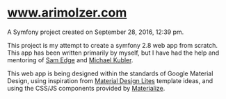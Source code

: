 www.arimolzer.com
=================

A Symfony project created on September 28, 2016, 12:39 pm.

This project is my attempt to create a symfony 2.8 web app from scratch. This app has been written primarily by myself, but I have had the help and mentoring of [Sam Edge](https://au.linkedin.com/in/sam-edge-626b5647) and [Michael Kubler](http://www.kublermdk.com/).

This web app is being designed within the standards of Google Material Design, using inspiration from [Material Design Lites](https://getmdl.io/index.html) template ideas, and using the CSS/JS components provided by [Materialize](http://materializecss.com/about.html).

